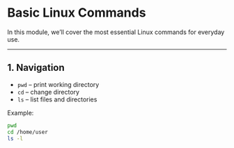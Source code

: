 # Basic Linux Commands

In this module, we’ll cover the most essential Linux commands for everyday use.

---

## 1. Navigation
- `pwd` – print working directory  
- `cd` – change directory  
- `ls` – list files and directories

Example:
```bash
pwd
cd /home/user
ls -l
